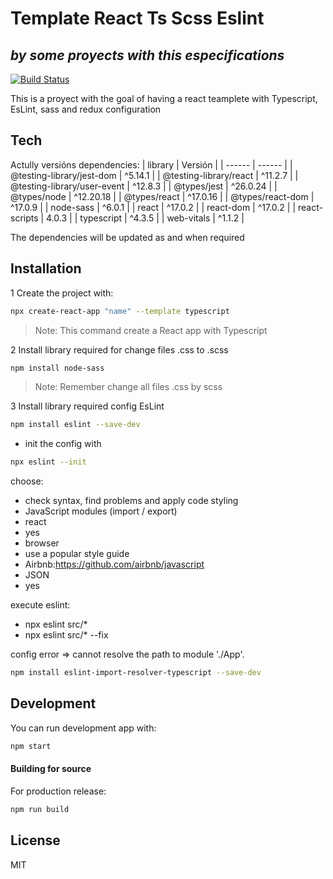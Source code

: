 # Template React Ts Scss Eslint
## _by some proyects with this especifications_

[![Build Status](https://travis-ci.org/joemccann/dillinger.svg?branch=master)](https://travis-ci.org/joemccann/dillinger)

This is a proyect with the goal of having a react teamplete with Typescript, EsLint, sass and redux configuration

## Tech

Actully versións dependencies:
| library | Versión |
| ------ | ------ |
| @testing-library/jest-dom | ^5.14.1 |
| @testing-library/react | ^11.2.7 |
| @testing-library/user-event | ^12.8.3 |
| @types/jest | ^26.0.24 |
| @types/node | ^12.20.18 |
| @types/react | ^17.0.16 |
| @types/react-dom | ^17.0.9 |
| node-sass | ^6.0.1 |
| react | ^17.0.2 |
| react-dom | ^17.0.2 |
| react-scripts | 4.0.3 |
| typescript | ^4.3.5 |
| web-vitals | ^1.1.2 |

The dependencies will be updated as and when required

## Installation


1 Create the project with:
```sh
npx create-react-app "name" --template typescript
```
> Note: This command create a React app with Typescript


2 Install library required for change files .css to .scss
```sh
npm install node-sass
```
> Note: Remember change all files .css by scss


3 Install library required config EsLint
```sh
npm install eslint --save-dev
```
- init the config with
```sh
npx eslint --init
```
choose:
- check syntax, find problems and apply code styling
- JavaScript modules (import / export)
- react
- yes
- browser
- use a popular style guide
- Airbnb:https://github.com/airbnb/javascript
- JSON
- yes

execute eslint:
- npx eslint src/*
- npx eslint src/* --fix

config error => cannot resolve the path to module './App'.
```sh
npm install eslint-import-resolver-typescript --save-dev
```


## Development
You can run development app with:
```sh
npm start
```


#### Building for source

For production release:

```sh
npm run build
```

## License

MIT
